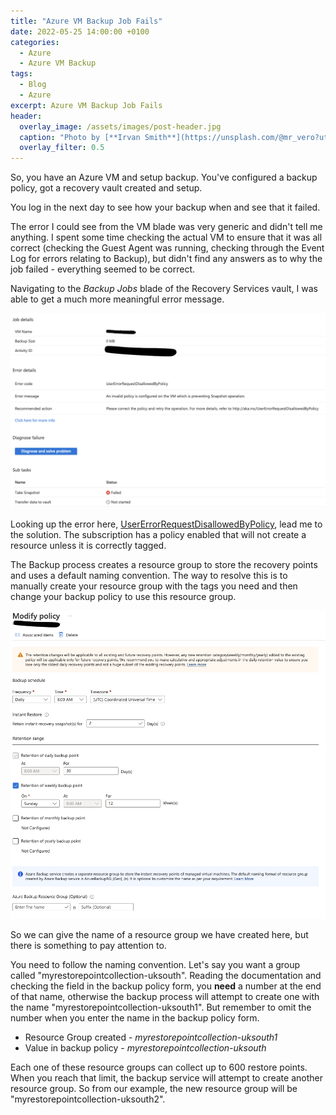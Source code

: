 ```yaml
---
title: "Azure VM Backup Job Fails"
date: 2022-05-25 14:00:00 +0100
categories:
  - Azure
  - Azure VM Backup
tags:
  - Blog
  - Azure
excerpt: Azure VM Backup Job Fails
header: 
  overlay_image: /assets/images/post-header.jpg
  caption: "Photo by [**Irvan Smith**](https://unsplash.com/@mr_vero?utm_source=unsplash&utm_medium=referral&utm_content=creditCopyText) on [**Unsplash**](https://unsplash.com)"
  overlay_filter: 0.5
---
```


So, you have an Azure VM and setup backup. You've configured a backup policy, got a recovery vault created and setup.

You log in the next day to see how your backup when and see that it failed.

The error I could see from the VM blade was very generic and didn't tell me anything. I spent some time checking the actual VM to ensure that it was all correct (checking the Guest Agent was running, checking through the Event Log for errors relating to Backup), but didn't find any answers as to why the job failed - everything seemed to be correct.

Navigating to the *Backup Jobs* blade of the Recovery Services vault, I was able to get a much more meaningful error message.

![Failure Error Message](/assets/images/azure-vm-backup-error.png)

Looking up the error here, [UserErrorRequestDisallowedByPolicy](https://docs.microsoft.com/en-gb/azure/backup/backup-azure-vms-troubleshoot?WT.mc_id=Portal-Microsoft_Azure_Support#usererrorrequestdisallowedbypolicy---an-invalid-policy-is-configured-on-the-vm-which-is-preventing-snapshot-operation), lead me to the solution. The subscription has a policy enabled that will not create a resource unless it is correctly tagged.

The Backup process creates a resource group to store the recovery points and uses a default naming convention. The way to resolve this is to manually create your resource group with the tags you need and then change your backup policy to use this resource group.

![Backup Policy Screen](/assets/images/azure-vm-backup-policy.png)

So we can give the name of a resource group we have created here, but there is something to pay attention to.

You need to follow the naming convention. Let's say you want a group called "myrestorepointcollection-uksouth". Reading the documentation and checking the field in the backup policy form, you **need** a number at the end of that name, otherwise the backup process will attempt to create one with the name "myrestorepointcollection-uksouth1". But remember to omit the number when you enter the name in the backup policy form.

* Resource Group created - *myrestorepointcollection-uksouth1*
* Value in backup policy - *myrestorepointcollection-uksouth*

Each one of these resource groups can collect up to 600 restore points. When you reach that limit, the backup service will attempt to create another resource group. So from our example, the new resource group will be "myrestorepointcollection-uksouth2".
